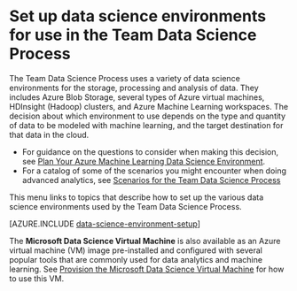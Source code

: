 <properties 
	pageTitle="Set up data science environments for use in the Team Data Science Process | Azure" 
	description="Set up data science environments for use in the Team Data Science Process" 
	services="machine-learning" 
	documentationCenter="" 
	authors="bradsev" 
	manager="jhubbard" 
	editor="cgronlun"/>

<tags 
	ms.service="machine-learning" 
	ms.workload="data-services" 
	ms.tgt_pltfrm="na" 
	ms.devlang="na" 
	ms.topic="article" 
	ms.date="06/23/2016" 
	ms.author="bradsev" /> 

# Set up data science environments for use in the Team Data Science Process

The Team Data Science Process uses a variety of data science environments for the storage, processing and analysis of data. They includes Azure Blob Storage, several types of Azure virtual machines, HDInsight (Hadoop) clusters, and Azure Machine Learning workspaces. The decision about which environment to use depends on the type and quantity of data to be modeled with machine learning, and the target destination for that data in the cloud. 

* For guidance on the questions to consider when making this decision, see [Plan Your Azure Machine Learning Data Science Environment](machine-learning-data-science-plan-your-environment.md). 
* For a catalog of some of the scenarios you might encounter when doing advanced analytics, see [Scenarios for the Team Data Science Process](machine-learning-data-science-plan-sample-scenarios.md)

This menu links to topics that describe how to set up the various data science environments used by the Team Data Science Process.

[AZURE.INCLUDE [data-science-environment-setup](../../includes/cap-setup-environments.md)]

The **Microsoft Data Science Virtual Machine** is also available as an Azure virtual machine (VM) image pre-installed and configured with several popular tools that are commonly used for data analytics and machine learning. See [Provision the Microsoft Data Science Virtual Machine](machine-learning-data-science-provision-vm.md) for how to use this VM.

